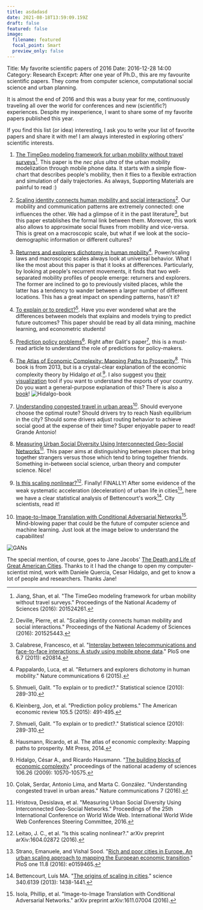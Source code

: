 ```yaml
---
title: asdadasd
date: 2021-08-18T13:59:09.159Z
draft: false
featured: false
image:
  filename: featured
  focal_point: Smart
  preview_only: false
---
```

Title: My favorite scientific papers of 2016
Date: 2016-12-28 14:00
Category: Research
Exceprt: After one year of Ph.D., this are my favourite scientific papers. They come from computer science, computational social science and urban planning. 


It is almost the end of 2016 and this was a busy year for me, continuously traveling all over the world for conferences and new (scientific?) experiences. Despite my inexperience, I want to share some of my favorite papers published this year.

If you find this list (or idea) interesting, I ask you to write your list of favorite papers and share it with me! I am always interested in exploring others' scientific interests.


1. [The TimeGeo modeling framework for urban mobility without travel surveys](http://www.pnas.org/content/113/37/E5370.abstract)[^1]. This paper is the *nec plus ultra* of the urban mobility modelization through mobile phone data. It starts with a simple flow-chart that describes people's mobility, then it flies to a flexible extraction and simulation of daily trajectories. As always, Supporting Materials are painful to read :)

2. [Scaling identity connects human mobility and social interactions](http://www.pnas.org/content/113/37/E5370.abstract)[^2]. Our mobility and communication patterns are extremely connected: one influences the other. We had a glimpse of it in the past literature[^14], but this paper establishes the formal link between them. Moreover, this work also allows to approximate social fluxes from mobility and vice-versa. This is great on a macroscopic scale, but what if we look at the socio-demographic information or different cultures?

3. [Returners and explorers dichotomy in human mobility](http://www.nature.com/articles/ncomms9166)[^3]. Power/scaling laws and macroscopic scales always look at universal behavior. What I like the most about this paper is that it looks at differences. Particularly, by looking at people's recurrent movements, it finds that two well-separated mobility profiles of people emerge: returners and explorers. The former are inclined to go to previously visited places, while the latter has a tendency to wander between a larger number of different locations. This has a great impact on spending patterns, hasn't it?

4. [To explain or to predict?](http://www.jstor.org/stable/41058949)[^4]. Have you ever wondered what are the differences between models that explains and models trying to predict future outcomes? This paper should be read by all data mining, machine learning, and econometric students!

5. [Prediction policy problems](https://www.aeaweb.org/articles?id=10.1257/aer.p20151023)[^5]. Right after Galit's paper[^4], this is a must-read article to understand the role of predictions for policy-makers.

6. [The Atlas of Economic Complexity: Mapping Paths to Prosperity](https://www.hks.harvard.edu/centers/cid/publications/books/atlas)[^11]. This book is from 2013, but is a crystal-clear explanation of the economic complexity theory by Hidalgo *et al.*[^12]. I also suggest you [their visualization](http://atlas.cid.harvard.edu/) tool if you want to understand the exports of your country. Do you want a general-purpose explanation of this? There is also a [book](http://www.goodreads.com/book/show/20763722-why-information-grows)! ![Hidalgo-book](/images/whyinformationgrows2.jpg)

7. [Understanding congested travel in urban areas](http://www.nature.com/articles/ncomms10793)[^6]. Should everyone choose the optimal route? Should drivers try to reach Nash equilibrium in the city? Should some drivers adjust routing behavior to achieve social good at the expense of their time? Super enjoyable paper to read! Grande Antonio!

8. [Measuring Urban Social Diversity Using Interconnected Geo-Social Networks](http://dl.acm.org/citation.cfm?id=2883065)[^7]. This paper aims at distinguishing between places that bring together strangers versus those which tend to bring together friends. Something in-between social science, urban theory and computer science. Nice!

9. [Is this scaling nonlinear?](https://arxiv.org/abs/1604.02872)[^8]. Finally! FINALLY! After some evidence of the weak systematic acceleration (deceleration) of urban life in cities[^9], here we have a clear statistical analysis of Bettencourt's work[^10]. City scientists, read it!

10. [Image-to-Image Translation with Conditional Adversarial Networks](https://arxiv.org/abs/1611.07004)[^13]. Mind-blowing paper that could be the future of computer science and machine learning. Just look at the image below to understand the capabilites!

![GANs](/images/image-to-image-GANs-paper.png)


The special mention, of course, goes to Jane Jacobs' [The Death and Life of Great American Cities](http://www.goodreads.com/book/show/30833.The_Death_and_Life_of_Great_American_Cities). Thanks to it I had the change to open my computer-scientist mind, work with Daniele Quercia, Cesar Hidalgo, and get to know a lot of people and researchers. Thanks Jane!





[^1]: Jiang, Shan, et al. "The TimeGeo modeling framework for urban mobility without travel surveys." Proceedings of the National Academy of Sciences (2016): 201524261.
[^2]: Deville, Pierre, et al. "Scaling identity connects human mobility and social interactions." Proceedings of the National Academy of Sciences (2016): 201525443.
[^3]: Pappalardo, Luca, et al. "Returners and explorers dichotomy in human mobility." Nature communications 6 (2015).
[^4]: Shmueli, Galit. "To explain or to predict?." Statistical science (2010): 289-310.
[^5]: Kleinberg, Jon, et al. "Prediction policy problems." The American economic review 105.5 (2015): 491-495.
[^6]: Çolak, Serdar, Antonio Lima, and Marta C. González. "Understanding congested travel in urban areas." Nature communications 7 (2016).
[^7]: Hristova, Desislava, et al. "Measuring Urban Social Diversity Using Interconnected Geo-Social Networks." Proceedings of the 25th International Conference on World Wide Web. International World Wide Web Conferences Steering Committee, 2016.
[^8]: Leitao, J. C., et al. "Is this scaling nonlinear?." arXiv preprint arXiv:1604.02872 (2016).
[^9]: Strano, Emanuele, and Vishal Sood. "[Rich and poor cities in Europe. An urban scaling approach to mapping the European economic transition](http://journals.plos.org/plosone/article?id=10.1371/journal.pone.0159465)." PloS one 11.8 (2016): e0159465.
[^10]: Bettencourt, Luís MA. "[The origins of scaling in cities](http://science.sciencemag.org/content/340/6139/1438)." science 340.6139 (2013): 1438-1441.
[^11]: Hausmann, Ricardo, et al. The atlas of economic complexity: Mapping paths to prosperity. Mit Press, 2014.
[^12]: Hidalgo, César A., and Ricardo Hausmann. "[The building blocks of economic complexity](http://www.pnas.org/content/106/26/10570.short)." proceedings of the national academy of sciences 106.26 (2009): 10570-10575.
[^13]: Isola, Phillip, et al. "Image-to-Image Translation with Conditional Adversarial Networks." arXiv preprint arXiv:1611.07004 (2016).
[^14]: Calabrese, Francesco, et al. "[Interplay between telecommunications and face-to-face interactions: A study using mobile phone data](http://journals.plos.org/plosone/article?id=10.1371/journal.pone.0020814)." PloS one 6.7 (2011): e20814.


